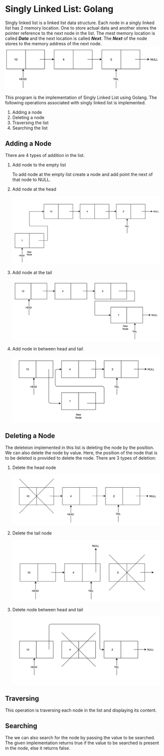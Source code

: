 # Singly Linked List: Golang

Singly linked list is a linked list data structure. Each node in a singly linked list has 2 memory location. One to store actual data and another stores the pointer reference to the next node in the list. The mest memory location is called ***Data*** and the next location is called ***Next***. The ***Next*** of the node stores to the memory address of the next node. 
![Singly Linked List](./images/singly_linked_list.png)

This program is the implementation of Singly Linked List using Golang. The following operations associated with singly linked list is implemented.

1. Adding a node
2. Deleting a node
3. Traversing the list
3. Searching the list

## Adding a Node 

There are 4 types of addition in the list.

1. Add node to the empty list

    To add node at the empty list create a node and add point the next of that node to NULL.

2. Add node at the head 

    ![Add a node to the head](./images/add_at_head.png)

3. Add node at the tail

    ![Add a node to the tail](./images/add_at_tail.png)

4. Add node in between head and tail

    ![Add a node between head and tail](./images/add_at_middle.png)

## Deleting a Node

The deleteion implemented in this list is deleting the node by the position. We can also delete the node by value. Here, the position of the node that is to be deleted is provided to delete the node. There are 3 types of deletion:

1. Delete the head node

    ![Delete head node](./images/delete_head.png)

2. Delete the tail node

    ![Delete tail node](./images/delete_tail.png)

3. Delete node between head and tail

    ![Delete a node between head and tail](./images/delete_from_middle.png)

## Traversing 

This operation is traversing each node in the list and displaying its content. 

## Searching 

The we can also search for the node by passing the value to be searched. The given implementation returns true if the value to be searched is present in the node, else it returns false.
